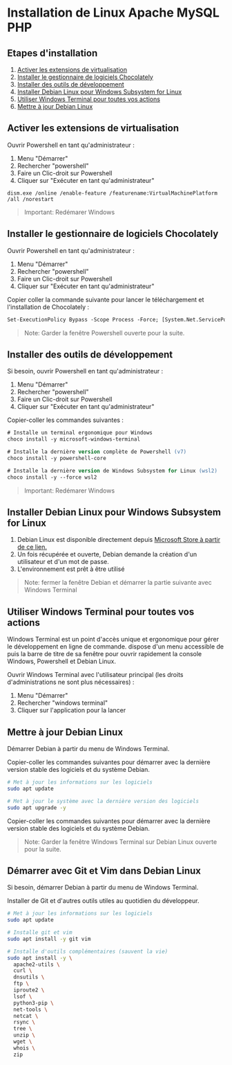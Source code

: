 # Installation de Linux Apache MySQL PHP

## Etapes d'installation

1. [Activer les extensions de virtualisation](#activer-les-extensions-de-virtualisation)
2. [Installer le gestionnaire de logiciels Chocolately](#installer-le-gestionnaire-de-logiciels-chocolately)
3. [Installer des outils de développement](#installer-des-outils-de-développement)
4. [Installer Debian Linux pour Windows Subsystem for Linux](#installer-debian-linux-pour-windows-subsystem-for-linux)
5. [Utiliser Windows Terminal pour toutes vos actions](#utilier-windows-terminal-pour-toutes-vos-actions)
6. [Mettre à jour Debian Linux](#mettre-à-jour-debian-linux)

## Activer les extensions de virtualisation

Ouvrir Powershell en tant qu'administrateur :

1. Menu "Démarrer"
2. Rechercher "powershell"
3. Faire un Clic-droit sur Powershell
4. Cliquer sur "Exécuter en tant qu'administrateur"

```
dism.exe /online /enable-feature /featurename:VirtualMachinePlatform /all /norestart
```

> Important: Redémarer Windows

## Installer le gestionnaire de logiciels Chocolately

Ouvrir Powershell en tant qu'administrateur :

1. Menu "Démarrer"
2. Rechercher "powershell"
3. Faire un Clic-droit sur Powershell
4. Cliquer sur "Exécuter en tant qu'administrateur"

Copier coller la commande suivante pour lancer le téléchargement et l'installation de Chocolately :

```ps
Set-ExecutionPolicy Bypass -Scope Process -Force; [System.Net.ServicePointManager]::SecurityProtocol = [System.Net.ServicePointManager]::SecurityProtocol -bor 3072; iex ((New-Object System.Net.WebClient).DownloadString('https://community.chocolatey.org/install.ps1'))
```

> Note: Garder la fenêtre Powershell ouverte pour la suite.

## Installer des outils de développement

Si besoin, ouvrir Powershell en tant qu'administrateur :

1. Menu "Démarrer"
2. Rechercher "powershell"
3. Faire un Clic-droit sur Powershell
4. Cliquer sur "Exécuter en tant qu'administrateur"

Copier-coller les commandes suivantes :

```ps
# Installe un terminal ergonomique pour Windows
choco install -y microsoft-windows-terminal

# Installe la dernière version complète de Powershell (v7)
choco install -y powershell-core

# Installe la dernière version de Windows Subsystem for Linux (wsl2)
choco install -y --force wsl2
```

> Important: Redémarer Windows

## Installer Debian Linux pour Windows Subsystem for Linux

1. Debian Linux est disponible directement depuis [Microsoft Store à partir de ce lien.](https://www.microsoft.com/fr-fr/p/debian/9msvkqc78pk6?rtc=1&activetab=pivot:overviewtab)
2. Un fois récupérée et ouverte, Debian demande la création d'un utilisateur et d'un mot de passe.
3. L'environnement est prêt à être utilisé

> Note: fermer la fenêtre Debian et démarrer la partie suivante avec Windows Terminal
## Utiliser Windows Terminal pour toutes vos actions

Windows Terminal est un point d'accès unique et ergonomique pour gérer le développement en ligne de commande. dispose d'un menu accessible de puis la barre de titre de sa fenêtre pour ouvrir rapidement la console Windows, Powershell et Debian Linux.

Ouvrir Windows Terminal avec l'utilisateur principal (les droits d'administrations ne sont plus nécessaires) :

1. Menu "Démarrer"
2. Rechercher "windows terminal"
3. Cliquer sur l'application pour la lancer

## Mettre à jour Debian Linux

Démarrer Debian à partir du menu de Windows Terminal.

Copier-coller les commandes suivantes pour démarrer avec la dernière version stable des logiciels et du système Debian.

```bash
# Met à jour les informations sur les logiciels
sudo apt update

# Met à jour le système avec la dernière version des logiciels
sudo apt upgrade -y
```

Copier-coller les commandes suivantes pour démarrer avec la dernière version stable des logiciels et du système Debian.

> Note: Garder la fenêtre Windows Terminal sur Debian Linux ouverte pour la suite.

## Démarrer avec Git et Vim dans Debian Linux

Si besoin, démarrer Debian à partir du menu de Windows Terminal.

Installer de Git et d'autres outils utiles au quotidien du développeur.

```bash
# Met à jour les informations sur les logiciels
sudo apt update

# Installe git et vim
sudo apt install -y git vim

# Installe d'outils complémentaires (sauvent la vie)
sudo apt install -y \
  apache2-utils \
  curl \
  dnsutils \
  ftp \
  iproute2 \
  lsof \
  python3-pip \
  net-tools \
  netcat \
  rsync \
  tree \
  unzip \
  wget \
  whois \
  zip
```
